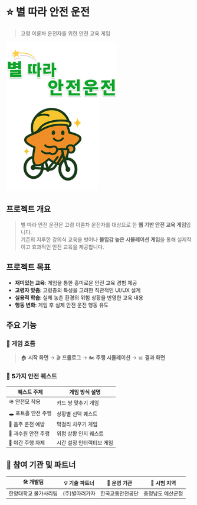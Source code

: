 # ⭐ 별 따라 안전 운전 
> 고령 이륜차 운전자를 위한 안전 교육 게임


<img src="../img/logo.png" width="300px" height="150px" title="Team Logo" alt="Logo"></img><br/>
<img src="../img/main_character.png" width="250px" height="250px" title="Team Logo" alt="Logo"></img><br/>

##  프로젝트 개요

> 별 따라 안전 운전은 고령 이륜차 운전자를 대상으로 한 **웹 기반 안전 교육 게임**입니다. <br>
기존의 지루한 강의식 교육을 벗어나 **몰입감 높은 시뮬레이션 게임**을 통해 실제적이고 효과적인 안전 교육을 제공합니다.


## 프로젝트 목표
- **재미있는 교육**: 게임을 통한 흥미로운 안전 교육 경험 제공
- **고령자 맞춤**: 고령층의 특성을 고려한 직관적인 UI/UX 설계
- **실용적 학습**: 실제 농촌 환경의 위험 상황을 반영한 교육 내용
- **행동 변화**: 게임 후 실제 안전 운전 행동 유도

## 주요 기능
### 🧭 게임 흐름  
> 🏠 **시작 화면** → 🎬 **프롤로그** → 🏍️ **주행 시뮬레이션** → 📊 **결과 화면**

### 🎯 5가지 안전 퀘스트

| 퀘스트 주제          | 게임 방식 설명                            |
|---------------------|------------------------------------------|
| 🪖 안전모 착용       | 카드 쌍 맞추기 게임                     |
| 🕳️ 포트홀 안전 주행   | 상황별 선택 퀘스트                       |
| 🍶 음주 운전 예방     | 막걸리 치우기 게임                       |
| 🍎 과수원 안전 주행     | 위험 상황 인지 퀘스트                    |
| 🌙 야간 주행 자제     | 시간 설정 인터랙티브 게임                |



## 👥 참여 기관 및 파트너
| 🛠 개발팀             | 💡 기술 파트너        | 🏢 운영 기관       | 📍 시범 지역           |
|----------------------|-----------------------|---------------------|-------------------------|
| 한양대학교 불가사리팀 |  (주)별따러가자       | 한국교통안전공단     | 충청남도 예산군청        |
